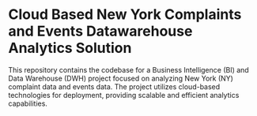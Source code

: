 # Cloud Based New York Complaints and Events Datawarehouse Analytics Solution 
This repository contains the codebase for a Business Intelligence (BI) and Data Warehouse (DWH) project focused on analyzing New York (NY) complaint data and events data. The project utilizes cloud-based technologies for deployment, providing scalable and efficient analytics capabilities.
